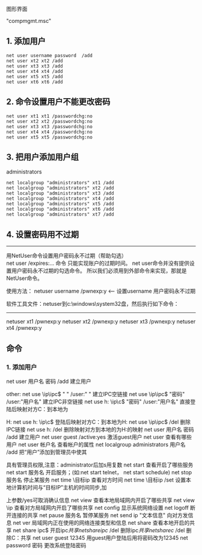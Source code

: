图形界面 

"compmgmt.msc" 

## 1. 添加用户


```shell
net user username password  /add
net user xt2 xt2 /add
net user xt3 xt3 /add
net user xt4 xt4 /add
net user xt5 xt5 /add
net user xt6 xt6 /add
```


## 2. 命令设置用户不能更改密码

```shell
net user xt1 xt1 /passwordchg:no
net user xt2 xt2 /passwordchg:no
net user xt3 xt3 /passwordchg:no
net user xt4 xt4 /passwordchg:no
net user xt5 xt5 /passwordchg:no
```



## 3.  把用户添加用户组

administrators

```shell
net localgroup "administrators" xt1 /add
net localgroup "administrators" xt2 /add
net localgroup "administrators" xt3 /add
net localgroup "administrators" xt4 /add
net localgroup "administrators" xt5 /add
net localgroup "administrators" xt6 /add
net localgroup "administrators" xt7 /add
```



## 4. 设置密码用不过期

***********************************
 用NetUser命令设置用户密码永不过期（帮助勾选）     
net user /expires:... 命令  只能实现账户的过期时间。
net user命令并没有提供设置用户密码永不过期的勾选命令。
所以我们必须用到外部命令来实现，那就是NetUser命令。



使用方法：
netuser username /pwnexp:y  <-- 设置username 用户密码永不过期

软件工具文件：netuser到c:\windows\system32盘，然后执行如下命令：
***********************************
netuser  xt1 /pwnexp:y
netuser xt2 /pwnexp:y
netuser xt3 /pwnexp:y
netuser xt4 /pwnexp:y





## 命令

### 1. 添加用户



net user 用户名 密码 /add 建立用户

other:
net use \\ip\ipc$ " " /user:" " 建立IPC空链接
net use \\ip\ipc$ "密码" /user:"用户名" 建立IPC非空链接
net use h: \\ip\c$ "密码" /user:"用户名" 直接登陆后映射对方C：到本地为

H:
net use h: \\ip\c$ 登陆后映射对方C：到本地为H:
net use \\ip\ipc$ /del 删除IPC链接
net use h: /del 删除映射对方到本地的为H:的映射
net user 用户名 密码 /add 建立用户
net user guest /active:yes 激活guest用户
net user 查看有哪些用户
net user 帐户名 查看帐户的属性
net localgroup administrators 用户名 /add 把“用户”添加到管理员中使其

具有管理员权限,注意：administrator后加s用复数
net start 查看开启了哪些服务
net start 服务名 开启服务；(如:net start telnet， net start schedule)
net stop 服务名 停止某服务
net time \\目标ip 查看对方时间
net time \\目标ip /set 设置本地计算机时间与“目标IP”主机的时间同步,加

上参数/yes可取消确认信息
net view 查看本地局域网内开启了哪些共享
net view \\ip 查看对方局域网内开启了哪些共享
net config 显示系统网络设置
net logoff 断开连接的共享
net pause 服务名 暂停某服务
net send ip "文本信息" 向对方发信息
net ver 局域网内正在使用的网络连接类型和信息
net share 查看本地开启的共享
net share ipc$ 开启ipc$共享
net share ipc$ /del 删除ipc$共享
net share c$ /del 删除C：共享
net user guest 12345 用guest用户登陆后用将密码改为12345
net password 密码 更改系统登陆密码
